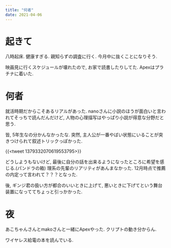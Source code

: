```yaml
---
title: "何者"
date: 2021-04-06
---
```


# 起きて
八時起床. 健康すぎる. 親知らずの調査に行く. 今月中に抜くことになりそう.

映画見に行くスケジュールが壊れたので, お家で読書したりしてた. Apexはプラチナに着いた.

# 何者
就活時期だからこそあるリアルがあった. nanoさんに小説のほうが面白いと言われてそっちで読んだんだけど, 人物の心理描写はやっぱり小説が得意な分野だと思う.

皆, 5年生なの分かんなかったな. 突然, 主人公が一番やばい状態にいることが突きつけられて叙述トリックっぽかった.

{{<tweet 1379332070619553795>}}

どうしようもないけど, 最後に自分の話を出来るようになったところに希望を感じる.(パンドラの箱) 理系の先輩のリアリティがあんまなかった. 12月時点で推薦の内定って言われて？？？となった.

後, ギンジ君の扱い方が都合のいいときに上げて, 悪いときに下げてという舞台装置になっててちょっと引っかかった.

# 夜
あこちゃんさんとmakoさんと一緒にApexやった. クリプトの動き分からん.

ワイヤレス給電の本を読んでいる.